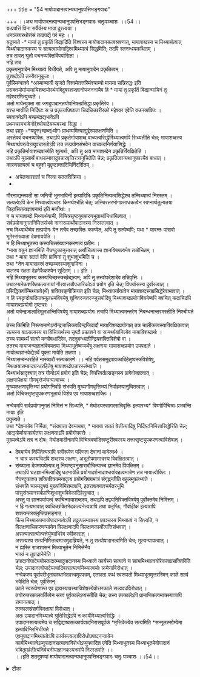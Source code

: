 +++
title = "54 मायोपादानत्वान्यथानुपपत्तिभङ्गवादः"

+++
।।अथ मायोपादनत्वान्यथानुपपत्तिभङ्गवादः चतुःपञ्चाशः ।।54।।  
यत्प्रपत्तिं विना सर्वैर्यस्य माया दुरत्यया ।  
 धनञ्जयरथोत्तंसं तत्प्रपद्ये परं महः ।।  
यदुच्यते -* मायां तु प्रकृतिं विद्यादिति विश्वस्य मायोपादानकत्वश्रवणात्, मायाशब्दस्य च मिथ्यार्थत्वात् मिथ्योपादानकस्य च सत्यत्वायोगाद्विश्वमिथ्यात्वं सिद्धमिति; तदपि स्तनन्धयकथितम् ।  
 तत्र तावत् श्रुतौ वचनव्यक्तिर्विपर्यासिता ।  
 नहि तत्र   
प्रकृत्यनुवादेन मिथ्यात्वं विधीयते, अपि तु मायानुवादेन प्रकृतित्वम् ।  
 तुशब्दोऽपि तस्यैवानुकूलः ।  
 पूर्वस्मिन्वाक्ये *अस्मान्मायी सृजते विश्वमेतत्तस्मिंश्चान्यो मायया सन्निरुद्धः इति प्रसक्तयोर्मायामायिशब्दयोरर्थमविदुषस्तज्ज्ञानोपजननायैव हि * मायां तु प्रकृतिं विद्यान्मायिनं तु महेश्वरमित्युच्यते ।  
 अतो मायेत्युक्ता सा जगदुपादानतयोपनिषत्प्रसिद्धा प्रकृतिरेव ।  
 यश्च मायीति निर्दिष्टः स च प्रकृत्यधिष्ठाता चिदचिच्छरीरको महेश्वर एवेति वचनव्यक्तिः ।  
 स्ववाक्येऽपि यच्छब्दाद्यभावेऽपि   
प्रथमचरमभावेनोद्देश्योपादेयव्यवस्था सिद्धा ।  
 तथा ह्याहुः -*यद्वृत्त(च्छब्द)योगः प्राथम्यमित्याद्युद्देश्यलक्षणमिति ।  
 अस्तेववं वचनव्यक्तिः, तथाऽपि प्रकृतेर्मायाशब्द वाच्यत्वसिद्धेर्मिथ्यात्वमपि सिध्यतीति चेन्न; मायाशब्दस्य मिथ्यार्थपरत्वेऽप्युपचारतोऽपि तत्र तत्प्रयोगसंभवेन वाच्यत्वनिर्णयासिद्धेः ।  
 नहि प्रकृतिर्मायाशब्दवाच्येति श्रुत्यर्थः, अपि तु अत्र मायाशब्देन प्रकृतिर्विवक्षितेति ।  
 तथाऽपि मुख्यार्थे बाधकभावादुपचारवृत्तिरत्रानुचितेति चेन्न; प्रकृतित्वान्यथानुपपत्त्यैव बाधात् ।  
 कारणसत्यत्वं च बहुशो मृद्दृष्टान्तादिभिर्निदर्शितम् ।  
 * अचेतनापरार्ता च नित्या सततविक्रिया ।  
 *   
गौरनाद्यन्तवती सा जनित्री भूतभाविनी इत्यादिभिः प्रकृतिनित्यत्वसिद्धेश्च तन्मिथ्यात्वं निरस्तम् ।  
 सत्यत्वेऽपि केन मिथ्यात्वोपचारः किमर्थश्चेति चेत्; अस्थिरतरभोगप्रसाधकत्वेन स्वप्नार्थतुल्यतया जिहासितत्वज्ञापनार्थ इति मन्वीथाः ।  
 न च मायाशब्दो मिथ्यार्थवाची, विचित्रसृष्टयुपकरणभूतार्थाभिधायित्वात् ।  
 सर्वप्रयोगानुगतनिमित्तसंभवे नानारूपार्थोपादानस्य निरस्तत्वात् ।  
 नच मिथ्यार्थेष्वेव तत्प्रयोगः येन तत्रैव तच्छक्तिः कल्प्येत, अपि तु सत्येष्वपि; यथा * यावन्तः पांसवो भूमेस्संख्याता देवमाययेति ।  
 न हि मिथ्याभूतस्य कस्यचित्संख्यानकरणत्वं प्रतीमः ।  
 *माया वयुनं ज्ञानमिति नैघण्टुकानुसारात् अर्थौचित्याच्च ज्ञानविषयत्वमेव तत्रोचितम् ।  
 तथा * माया सततं वेत्ति प्राणिनां तु शुभाशुभमिति च ।  
 तथा *तेन मायासहस्रं तच्छम्बरस्याशुगामिना ।  
 बालस्य रक्षता देहमेकैकश्येन सूदितम् ।। इति ।  
 नहि मिथ्याभूतस्य कस्यचिच्छस्त्रच्छेद्यत्वम्; अपि तु तत्त्वोपदेशादेव तन्निवृत्तिः ।  
 तथाऽप्यनेकशक्तिकल्पनायां गौरवात्तत्रौपचारिकोऽयं प्रयोग इति चेन्न; विपर्यासस्य दुर्वारत्वात् ।  
 प्रसिद्धिकर्षान्मिथ्यात्वे(र्थे) शक्तिरङ्गीक्रियत इति चेन्न; मिथ्यापर्यायत्वेन मायाशब्दस्यप्रसिद्धेरेवाभावात् ।  
 न हि स्वदृग्दोषादिमात्रमूलभ्रमविषयेषु शुक्तिरजतरज्जुसर्पादिषु मिथ्याशब्दप्रयोगविषयेष्वपि क्वचित् कदाचिदपि मायाशब्दप्रयोगो दृष्टचरः ।  
 अतो यत्रेन्द्रजालादिमूलभ्रान्तिविषयेषु मायाशब्दप्रयोगः तत्रापि मिथ्यात्वमन्तरेण निबन्धनान्तरमस्तीति निश्चीयते ।  
 तच्च किमिति निरूप्यमाणेऽप्यैन्द्रजालिकवदिन्द्रजिदादौ मायाविशब्दप्रयोगात् तत्र चालीकत्वस्याविवक्षितत्वात् सत्यस्य वाऽसत्यस्य वा विचित्रार्थस्य सृष्टौ प्रकाशने वा सामर्थ्यवानित्येव मायाविशब्दार्थः ।  
 तच्च सामर्थ्यं सत्यो मन्त्रौषधादिरेव, तदनुबन्ध्यतीन्द्रियशक्तिविशेषो वा ।  
 ततश्च मायाजन्यज्ञानविषयतया मिथ्याभूतेष्वप्यर्थेषु लक्षणया मायाशब्दप्रयोग उपपद्यते ।  
 मायोत्थज्ञानवेद्येऽर्थे युक्ता मायेति लक्षणा ।  
 मिथ्यासम्बन्धरहिते नास्त्रादौ सत्यकारणे ।। नहि पर्वतसमुद्रपावकादिहेतुष्वस्त्रविशेषेषु, मिथअयासम्बन्दघन्धरहितेषु मायाशब्दोपचारस्संभवति ।  
 मिथ्यार्थसादृश्यात् तत्र गौणोऽयं प्रयोग इति चेन्न; विपरिवर्तप्रसङ्गस्य प्रागेवोक्तत्वात् ।  
 लक्षणापेक्षया गौणवृत्तेर्जघन्यत्वाच्च ।  
 मुख्यलक्षणावृत्तिभ्यां प्रयोगनिर्वाहे संभवति मुख्यगौणवृत्तिभ्यां निर्वाहस्यानुचितत्वात् ।  
 अतो विचित्रसृष्ट्युपकरणभूतार्थ विशेष एव मायाशब्दशक्तिः ।  
  
नन्वेवमपि सर्वप्रयोगानुगतं निमित्तं न सिध्यति, * मेघोदयस्सागरसन्निवृत्तिः इत्यारभ्य* विष्णोर्विचित्राः प्रभवन्ति मायाः इति   
प्रयुज्यते ।  
 तथा *देवमायेव निर्मिता, *संख्याता देवमायया, * मायया सततं वेत्तीत्यादिषु निर्दिष्टनिमित्तासिद्धेरिति चेन्न; आद्ययोर्मायाकार्यतया लक्षणयाऽपि प्रयोगोपपत्तेः ।  
 मुख्यत्वेऽपि तत्र न दोषः, मेघोदयादीनामपि विचित्रवर्षादिस्रष्टुरीश्वरस्य तत्तत्सृष्ट्युपकरणत्वाविशेषात् ।  
 * देवमायेव निर्मितेत्यत्रापि स्त्रीरूपेण परिणता देवानां मायेत्यर्थः ।  
 न चात्र कस्यचिदपि शब्दस्य लक्षणा, अभूतोपमामात्रस्य विवक्षितत्वात् ।  
 * संख्याता देवमाययेत्यत्र तु निघण्ट्वनुसारादौचित्याच्च ज्ञानमेव विवक्षितम् ।  
 तथाऽपि घटज्ञानमित्यादिषु घटमायेति प्रयोगादर्शनादाश्चर्यावहत्वमात्रेण तत्र मायात्वोक्तिः ।  
 नैघण्टुकाश्च शक्तिविषयमनादृत्य प्रयोगविषयमात्रं संगृह्णन्तीति बहुलमुपलभ्यते ।  
 संभवति चास्मदुक्तं मुख्यनिमित्तमत्रापि, इतराशक्याश्चर्यतरभूमि पांसुसंख्यानसर्वप्राणिशुभाशुभविवेकादिहेतुत्वात् ।  
 अस्तु वा ज्ञानपर्यायत्वं क्वचिन्मायाशब्दस्य, तथाऽपि तद्व्यतिरिक्तविषयेषु पूर्वोक्तमेव निमित्तम् ।  
 न हि गत्यभावात् क्वचिच्छक्तिभेदकल्पनेत्यत्रापि तथा क्लृप्तिः, गौर्वाहीक इत्यत्रापि शक्त्यन्तरक्लृप्तिप्रसङ्गात् ।  
 किंच मिथ्यारूपमायोपादानत्वेऽपि तदुत्पन्नमात्रस्य प्रपञ्चस्य मिथ्यात्वं न सिध्यति, न विलक्षणाधिकरणन्यायेन विलक्षणादपि विलक्षणकार्योत्पत्तिसंभवात् ।  
 असत्यात्सत्योत्पत्तेर्युष्माभिरेव स्वीकारात् ।  
 असत्यस्य सत्यनिमित्तत्वमात्रमुदाह्रियते, न तु सत्योपादानत्वमिति चेन्न; तुल्यन्यायत्वात् ।  
 न ह्यस्ति राजशासनं मिथ्याभूतेन निमित्तेनैव   
भाव्यं न तूपादानेनेति ।  
 उपादानोपादेययोस्तादात्म्यादुपादानस्य मिथ्यात्वे कार्यस्य सत्यत्वे च सत्यमिथ्यात्वयोरेकताप्रसक्तिरिति चेन्न; उपादानत्वोपादेयत्वादिवत्सत्यत्वमिथ्यात्वयोः क्रमेणाविरोधात् ।  
 नन्वेकस्य पूर्वापरीभूतावस्थाभेदवत्त्वमुपपन्नम्, एतावता कथं स्वरूपतो मिथ्याभूतमुत्तरस्मिन् काले सत्यं भवेदिति चेन्न; पूर्वस्मिन्   
काले स्वरूपेणास्त एव द्रव्यस्यावस्थाविशेषस्येवोत्तरकाले सत्त्ववदविरोधात् ।  
 तयोरुत्तरकालवर्तित्वेन सत्त्वं पूर्वकालेऽप्यस्तीति चेन्न; तस्य तत्कालेऽपि प्रामाणिकत्वमात्रस्यात्रापि समानत्वात् ।  
 तत्कालसंसर्गविवक्षायां विरोधात् ।  
 अतः उपादानमिथ्यात्वे श्रुतिसिद्धेऽपि न कार्यमिथ्यात्वसिद्धिः ।  
 उपादानसत्यत्वमेव च सद्विद्याष्वसत्कार्यवादनिरासपूर्वकं *मृत्तिकेत्येव सत्यमिति *सन्मूलस्सोम्येमा इत्यादिभिरभिधीयते ।  
 एवमुपादानमिथ्यात्वेऽपि कार्यसत्यत्वाविरोधोपपादनन्यायेन कार्यमिथ्यात्वेऽप्युपादानसत्यत्वाविरोधोऽप्युपपादित एवेति मिथ्याभूतस्य मिथ्याभूतमेवोपादानं भवितुमर्हतीत्यनिर्वचनीयाज्ञानकल्पनमपि निरस्तमति ।।  
।।इति शतदूषण्यां मायोपादानत्वान्यथानुपपत्तिभङ्गवादः चतुः पञ्चाशः ।।54।।

<details><summary>टीका</summary>


</details>

